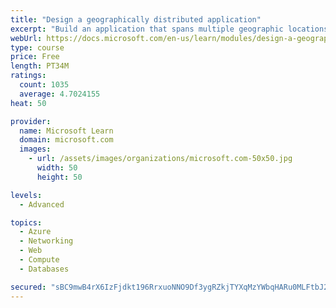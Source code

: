 ```yaml
---
title: "Design a geographically distributed application"
excerpt: "Build an application that spans multiple geographic locations for high availability and resiliency."
webUrl: https://docs.microsoft.com/en-us/learn/modules/design-a-geographically-distributed-application/
type: course
price: Free
length: PT34M
ratings:
  count: 1035
  average: 4.7024155
heat: 50

provider:
  name: Microsoft Learn
  domain: microsoft.com
  images:
    - url: /assets/images/organizations/microsoft.com-50x50.jpg
      width: 50
      height: 50

levels:
  - Advanced

topics:
  - Azure
  - Networking
  - Web
  - Compute
  - Databases

secured: "sBC9mwB4rX6IzFjdkt196RrxuoNNO9Df3ygRZkjTYXqMzYWbqHARu0MLFtbJ2SHmHyxaV0YB/+FtIH6Y2027mTHFJdLE/k6KYec7WZyReb9jdxVnRlmTd2oVswvEeaCcnw5capDCHB5FbGWKyKTlDchLCTlYLhQ1EZWqiuTUbuJO+oFOuwPUojCWVpZCPmMenVBZr0JE3fAr499bzvW9RIEFCrzwBQuNDX0fmDxDvrNMcHkvs0I96Ba95gHhYDOxh5u0JYFrI/m6ih+aQ9BLwqYDgHABwKtNz6pV+nzjMZCwlrK4HXJ7aYZq75rSh+/j3pa85HyIs8rP+ypbsTs8GwQPlIgfpl4TB+/oOA2XGsuxfADBdL3FFmLx9x1XxdmgoP1aeds5qo/xE3y5Lo3F9yRhz3WY/3I3o2CqeIdPa8w=;3P5NV04xfmXgM7RkSLbLew=="
---
```


